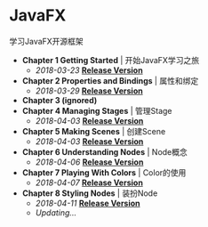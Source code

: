 # JavaFX

学习JavaFX开源框架

- **Chapter 1 Getting Started** | 开始JavaFX学习之旅
  - *2018-03-23* **[Release Version]()** 
- **Chapter 2 Properties and Bindings** | 属性和绑定
  - *2018-03-29* **[Release Version]()**
- **Chapter 3 (ignored)**
- **Chapter 4 Managing Stages** | 管理Stage
  - *2018-04-03* **[Release Version]()**
- **Chapter 5 Making Scenes** | 创建Scene
  - *2018-04-03* **[Release Version]()**
- **Chapter 6 Understanding Nodes** | Node概念
  - *2018-04-06* **[Release Version]()**
- **Chapter 7 Playing With Colors** | Color的使用
  - *2018-04-07* **[Release Version]()**
- **Chapter 8 Styling Nodes** | 装扮Node
  - *2018-04-11* **[Release Version]()**
  - *Updating...*



